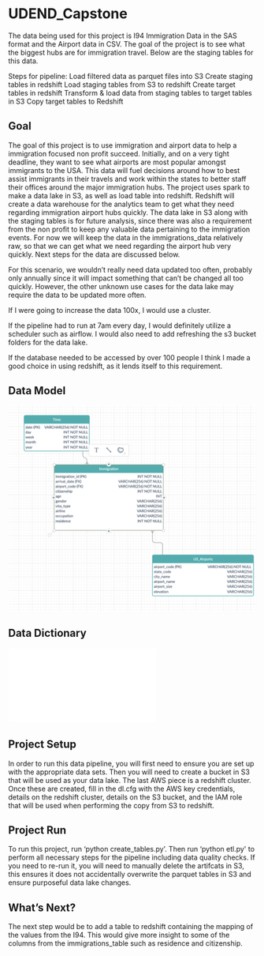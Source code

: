 # UDEND_Capstone

The data being used for this project is I94 Immigration Data in the SAS format and the Airport data in CSV. The goal of the project is to see what the biggest hubs are for immigration travel. Below are the staging tables for this data.

Steps for pipeline:
Load filtered data as parquet files into S3
Create staging tables in redshift
Load staging tables from S3 to redshift
Create target tables in redshift
Transform & load data from staging tables to target tables in S3
Copy target tables to Redshift

## Goal
The goal of this project is to use immigration and airport data to help a immigration focused non profit succeed. Initially, and on a very tight deadline, they want to see what airports are most popular amongst immigrants to the USA. This data will fuel decisions around how to best assist immigrants in their travels and work within the states to better staff their offices around the major immigration hubs. The project uses spark to make a data lake in S3, as well as load table into redshift. Redshift will create a data warehouse for the analytics team to get what they need regarding immigration airport hubs quickly. The data lake in S3 along with the staging tables is for future analysis, since there was also a requirement from the non profit to keep any valuable data pertaining to the immigration events. For now we will keep the data in the immigrations_data relatively raw, so that we can get what we need regarding the airport hub very quickly. Next steps for the data are discussed below.

For this scenario, we wouldn’t really need data updated too often, probably only annually since it will impact something that can’t be changed all too quickly. However, the other unknown use cases for the data lake may require the data to be updated more often. 

If I were going to increase the data 100x, I would use a cluster.

If the pipeline had to run at 7am every day, I would definitely utilize a scheduler such as airflow. I would also need to add refreshing the s3 bucket folders for the data lake.

If the database needed to be accessed by over 100 people I think I made a good choice in using redshift, as it lends itself to this requirement.

## Data Model
![Alt text](data_model_udend_capstone.png?raw=true)

## Data Dictionary
![Alt text](DataDictionary.pdf?raw=true)

## Project Setup
In order to run this data pipeline, you will first need to ensure you are set up with the appropriate data sets. Then you will need to create a bucket in S3 that will be used as your data lake. The last AWS piece is a redshift cluster. Once these are created, fill in the dl.cfg with the AWS key credentials, details on the redshift cluster, details on the S3 bucket, and the IAM role that will be used when performing the copy from S3 to redshift.


## Project Run
To run this project, run ‘python create_tables.py’. Then run ‘python etl.py' to perform all necessary steps for the pipeline including data quality checks. If you need to re-run it, you will need to manually delete the artifcats in S3, this ensures it does not accidentally overwrite the parquet tables in S3 and ensure purposeful data lake changes.


## What’s Next?
The next step would be to add a table to redshift containing the mapping of the values from the I94. This would give more insight to some of the columns from the immigrations_table such as residence and citizenship. 
